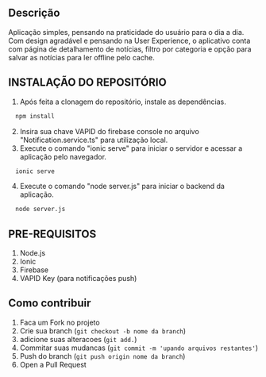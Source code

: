 ## Descrição
Aplicação simples, pensando na praticidade do usuário para o dia a dia. Com design agradável e pensando na User Experience, o aplicativo conta com página de detalhamento de notícias, filtro por categoria e opção para salvar as notícias para ler offline pelo cache.


## INSTALAÇÃO DO REPOSITÓRIO
1. Após feita a clonagem do repositório, instale as dependências.
 ```sh
   npm install
   ```
2. Insira sua chave VAPID do firebase console no arquivo "Notification.service.ts" para utilização local.
3. Execute o comando "ionic serve" para iniciar o servidor e acessar a aplicação pelo navegador.
 ```sh
   ionic serve
   ```
4. Execute o comando "node server.js" para iniciar o backend da aplicação.
 ```sh
   node server.js
   ```

## PRE-REQUISITOS
1. Node.js
2. Ionic
3. Firebase
4. VAPID Key (para notificações push)

## Como contribuir

1. Faca um Fork no projeto
2. Crie sua branch (`git checkout -b nome da branch`)
3. adicione suas alteracoes (`git add.`)
4. Commitar suas mudancas (`git commit -m 'upando arquivos restantes'`)
5. Push do branch (`git push origin nome da branch`)
6. Open a Pull Request 